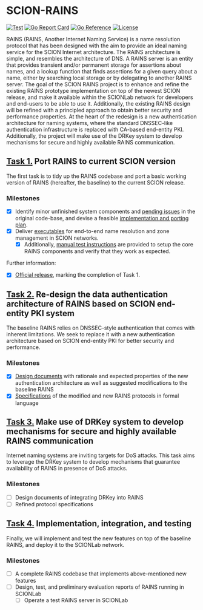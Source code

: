 # SCION-RAINS
[![Test](https://github.com/netsys-lab/scion-rains/actions/workflows/test.yml/badge.svg)](https://github.com/netsys-lab/scion-rains/actions/workflows/test.yml)
[![Go Report Card](https://goreportcard.com/badge/github.com/netsys-lab/scion-rains)](https://goreportcard.com/report/github.com/netsys-lab/scion-rains) 
[![Go Reference](https://pkg.go.dev/badge/github.com/netsys-lab/scion-rains.svg)](https://pkg.go.dev/github.com/netsys-lab/scion-rains)
[![License](https://img.shields.io/badge/License-Apache%202.0-blue.svg)](LICENSE)

RAINS (RAINS, Another Internet Naming Service) is a name resolution protocol that has been designed with the aim to provide an ideal naming service for the SCION Internet architecture.
The RAINS architecture is simple, and resembles the architecture of DNS. A RAINS server is an entity that provides transient and/or permanent storage for assertions about names, and a
lookup function that finds assertions for a given query about a name, either by searching local storage or by delegating to another RAINS server.
The goal of the SCION RAINS project is to enhance and refine the existing RAINS prototype implementation on top of the newest SCION release, and make it available within the SCIONLab
network for developers and end-users to be able to use it. Additionally, the existing RAINS design will be refined with a principled approach to obtain better security and performance properties. At the heart of the redesign is a new authentication architecture for naming systems, where the standard DNSSEC-like authentication infrastructure is replaced with CA-based end-entity
PKI. Additionally, the project will make use of the DRKey system to develop mechanisms for secure and highly available RAINS communication.

## [Task 1.](https://github.com/netsys-lab/scion-rains/projects/2) Port RAINS to current SCION version

The first task is to tidy up the RAINS codebase and port a basic working version of RAINS (hereafter, the baseline) to the current SCION release.

### Milestones
- [x] Identify minor unfinished system components and [pending issues](https://github.com/netsec-ethz/rains/issues) in the original code-base, and devise a feasible [implementation and porting plan](./planning/implementation_plan.md).
- [x] Deliver [executables](https://github.com/netsys-lab/scion-rains/actions/runs/1535615463#artifacts) for end-to-end name resolution and zone management in SCION networks.
  - [x] Additionally, [manual test instructions](https://github.com/netsys-lab/scion-rains/blob/master/test/manual/) are provided to setup the core RAINS components and verify that they work as expected.

Further information:
- [x] [Official release](https://github.com/netsys-lab/scion-rains/releases/tag/v0.3.2), marking the completion of Task 1.


## [Task 2.](https://github.com/netsys-lab/scion-rains/projects/3) Re-design the data authentication architecture of RAINS based on SCION end-entity PKI system

The baseline RAINS relies on DNSSEC-style authentication that comes with inherent limitations. We seek to replace it with a new authentication architecture based on SCION end-entity PKI for better security and performance.

### Milestones
- [x] [Design documents](https://github.com/netsys-lab/scion-rains/tree/master/docs/auth-arch) with rationale and expected properties of the new authentication architecture as well as suggested modifications to the baseline RAINS
- [x] [Specifications](https://github.com/netsys-lab/scion-rains/tree/master/docs/auth-arch/tamarin) of the modified and new RAINS protocols in formal language

## [Task 3.](https://github.com/netsys-lab/scion-rains/projects/4) Make use of DRKey system to develop mechanisms for secure and highly available RAINS communication

Internet naming systems are inviting targets for DoS attacks. This task aims to leverage the DRKey system to develop mechanisms that guarantee availability of RAINS in presence of DoS attacks.

### Milestones

- [ ] Design documents of integrating DRKey into RAINS
- [ ] Refined protocol specifications

## [Task 4.](https://github.com/netsys-lab/scion-rains/projects/5) Implementation, integration, and testing

Finally, we will implement and test the new features on top of the baseline RAINS, and deploy it to the SCIONLab network.

### Milestones
- [ ] A complete RAINS codebase that implements above-mentioned new features
- [ ] Design, test, and preliminary evaluation reports of RAINS running in SCIONLab
    - [ ] Operate a test RAINS server in SCIONLab
